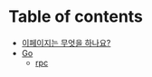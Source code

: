 # Table of contents

* [이페이지는 무엇을 하나요?](INTRODUCE.md)
* [Go](go/README.md)
  * [rpc](go/rpc.md)




